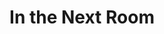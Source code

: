 ---
title: In the Next Room
year: 1929
opening_date: 1929-12-10
closing_date: 
layout: productions
image:
image_caption:
image_credit:
playbill:
category:
details:
  Theatre: Theatre Jacksonville
cast:
  Colonel Piggott: Albert Nilved
  Ambulance Driver: Basil Waler, Jr.
  Ambulance Assistant: Leroy Swain
  Simmonds: Charleston Kennedy
  James Godfrey: Charlie Tutewiler
  Julia Long: Helen Zeigler McMurry
  Inspector Grady: Isaac Peiser
  Philip Valentine: J.H. Spence
  Harry Parks: Joseph Marron
  Duchess de Charriere: Lillian Allderdice
  Tim Morel: M. Ulsch
  Lorna Webster: Pauline Entenza
  Felix Armand: Philip Devlin
  Rogers: Ted Foster
crew:
  Director: Elia Lilian Macklin
  Props: 
    - Dick Grether
    - Dore' Beauchamp-Nobbs
external_links:
---